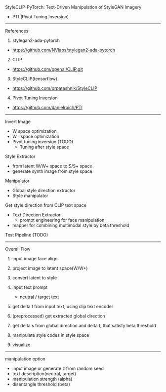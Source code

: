 StyleCLIP-PyTorch: Text-Driven Manipulation of StyleGAN Imagery 
+ PTI (Pivot Tuning Inversion)


--------------
References

1. stylegan2-ada-pytorch
- https://github.com/NVlabs/stylegan2-ada-pytorch

2. CLIP
- https://github.com/openai/CLIP.git

3. StyleCLIP(tensorflow)
- https://github.com/orpatashnik/StyleCLIP

4. Pivot Tuning Inversion
- https://github.com/danielroich/PTI


--------------
Invert Image
- W space optimization
- W+ space optimization
- Pivot tuning inversion (TODO)
    - Tuning after style space

Style Extractor
- from latent W/W+ space to S/S+ space
- generate synth image from style space

Manipulator
- Global style direction extractor
- Style manipulator

Get style direction from CLIP text space
- Text Direction Extractor
    - prompt engineering for face manipulation
- mapper for combining multimodal style by beta threshold

Test Pipeline (TODO)


--------------
Overall Flow
1. input image face align
2. project image to latent space(W/W+)
3. convert latent to style

4. input text prompt
    - neutral / target text
5. get delta t from input text, using clip text encoder

6. (preprocessed) get extracted global direction
7. get delta s from global direction and delta t, that satisfy beta threshold

8. manipulate style codes in style space
9. visualize


--------------
manipulation option
- input image or generate z from random seed
- text description(neutral, target)
- manipulation strength (alpha)
- disentangle threshold (beta) 
